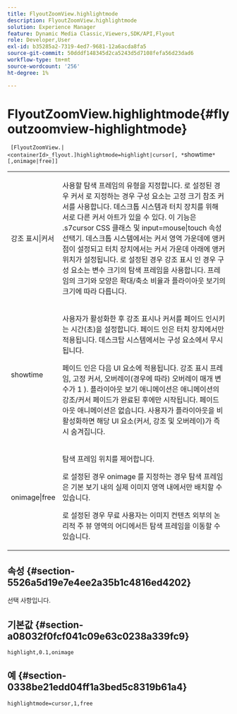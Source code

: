 ```yaml
---
title: FlyoutZoomView.highlightmode
description: FlyoutZoomView.highlightmode
solution: Experience Manager
feature: Dynamic Media Classic,Viewers,SDK/API,Flyout
role: Developer,User
exl-id: b35285a2-7319-4ed7-9681-12a6acda8fa5
source-git-commit: 50dddf148345d2ca5243d5d7108fefa56d23dad6
workflow-type: tm+mt
source-wordcount: '256'
ht-degree: 1%

---
```


# FlyoutZoomView.highlightmode{#flyoutzoomview-highlightmode}

` [FlyoutZoomView.|<containerId>_flyout.]highlightmode=highlight|cursor[, *`showtime`*[,onimage|free]]`

<table id="table_C6F4C663099F40698874731590A22924"> 
 <tbody> 
  <tr> 
   <td colname="col1"> <p> <span class="codeph"> 강조 표시|커서 </span> </p> </td> 
   <td colname="col2"> <p> 사용할 탐색 프레임의 유형을 지정합니다. 로 설정된 경우 <span class="codeph"> 커서 </span>로 지정하는 경우 구성 요소는 고정 크기 참조 커서를 사용합니다. 데스크톱 시스템과 터치 장치를 위해 서로 다른 커서 아트가 있을 수 있다. 이 기능은 <span class="codeph"> .s7cursor </span> CSS 클래스 및 <span class="codeph"> input=mouse|touch </span> 속성 선택기. 데스크톱 시스템에서는 커서 영역 가운데에 앵커 점이 설정되고 터치 장치에서는 커서 가운데 아래에 앵커 위치가 설정됩니다. 로 설정된 경우 <span class="codeph"> 강조 표시 </span>인 경우 구성 요소는 변수 크기의 탐색 프레임을 사용합니다. 프레임의 크기와 모양은 확대/축소 비율과 플라이아웃 보기의 크기에 따라 다릅니다. </p> </td> 
  </tr> 
  <tr> 
   <td colname="col1"> <p> <span class="codeph"> <span class="varname"> showtime </span> </span> </p> </td> 
   <td colname="col2"> <p> 사용자가 활성화한 후 강조 표시나 커서를 페이드 인시키는 시간(초)을 설정합니다. 페이드 인은 터치 장치에서만 적용됩니다. 데스크탑 시스템에서는 구성 요소에서 무시됩니다. </p> <p>페이드 인은 다음 UI 요소에 적용됩니다. 강조 표시 프레임, 고정 커서, 오버레이(경우에 따라) <span class="codeph"> 오버레이 </span> 매개 변수가 <span class="codeph"> 1 </span>). 플라이아웃 보기 애니메이션은 애니메이션의 강조/커서 페이드가 완료된 후에만 시작됩니다. 페이드 아웃 애니메이션은 없습니다. 사용자가 플라이아웃을 비활성화하면 해당 UI 요소(커서, 강조 및 오버레이)가 즉시 숨겨집니다. </p> </td> 
  </tr> 
  <tr> 
   <td colname="col1"> <p> <span class="codeph"> onimage|free </span> </p> </td> 
   <td colname="col2"> <p> 탐색 프레임 위치를 제어합니다. </p> <p>로 설정된 경우 <span class="codeph"> onimage </span>를 지정하는 경우 탐색 프레임은 기본 보기 내의 실제 이미지 영역 내에서만 배치할 수 있습니다. </p> <p>로 설정된 경우 <span class="codeph"> 무료 </span> 사용자는 이미지 컨텐츠 외부의 논리적 주 뷰 영역의 어디에서든 탐색 프레임을 이동할 수 있습니다. </p> </td> 
  </tr> 
 </tbody> 
</table>

## 속성 {#section-5526a5d19e7e4ee2a35b1c4816ed4202}

선택 사항입니다.

## 기본값 {#section-a08032f0fcf041c09e63c0238a339fc9}

`highlight,0.1,onimage`

## 예 {#section-0338be21edd04ff1a3bed5c8319b61a4}

`highlightmode=cursor,1,free`
